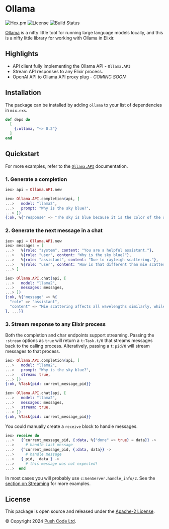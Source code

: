 # Ollama

![Hex.pm](https://img.shields.io/hexpm/v/ollama?color=informational)
![License](https://img.shields.io/github/license/lebrunel/ollama-ex?color=informational)
![Build Status](https://img.shields.io/github/actions/workflow/status/lebrunel/ollama-ex/elixir.yml?branch=main)

[Ollama](https://ollama.ai) is a nifty little tool for running large language models locally, and this is a nifty little library for working with Ollama in Elixir.

## Highlights

- API client fully implementing the Ollama API - `Ollama.API`
- Stream API responses to any Elixir process.
- OpenAI API to Ollama API proxy plug - *COMING SOON*

## Installation

The package can be installed by adding `ollama` to your list of dependencies in `mix.exs`.

```elixir
def deps do
  [
    {:ollama, "~> 0.2"}
  ]
end
```

## Quickstart

For more examples, refer to the [`Ollama.API`](https://hexdocs.pm/ollama/Ollama.API.html) documentation.

### 1. Generate a completion

```elixir
iex> api = Ollama.API.new

iex> Ollama.API.completion(api, [
...>   model: "llama2",
...>   prompt: "Why is the sky blue?",
...> ])
{:ok, %{"response" => "The sky is blue because it is the color of the sky.", ...}}
```

### 2. Generate the next message in a chat

```elixir
iex> api = Ollama.API.new
iex> messages = [
...>   %{role: "system", content: "You are a helpful assistant."},
...>   %{role: "user", content: "Why is the sky blue?"},
...>   %{role: "assistant", content: "Due to rayleigh scattering."},
...>   %{role: "user", content: "How is that different than mie scattering?"},
...> ]

iex> Ollama.API.chat(api, [
...>   model: "llama2",
...>   messages: messages,
...> ])
{:ok, %{"message" => %{
  "role" => "assistant",
  "content" => "Mie scattering affects all wavelengths similarly, while Rayleigh favors shorter ones."
}, ...}}
```

### 3. Stream response to any Elixir process

Both the completion and char endpoints support streaming. Passing the `:stream`
options as `true` will return a `t:Task.t/0` that streams messages back to the
calling process. Alteratively, passing a `t:pid/0` will stream messages to that
process.

```elixir
iex> Ollama.API.completion(api, [
...>   model: "llama2",
...>   prompt: "Why is the sky blue?",
...>   stream: true,
...> ])
{:ok, %Task{pid: current_message_pid}}

iex> Ollama.API.chat(api, [
...>   model: "llama2",
...>   messages: messages,
...>   stream: true,
...> ])
{:ok, %Task{pid: current_message_pid}}
```

You could manually create a `receive` block to handle messages.

```elixir
iex> receive do
...>   {^current_message_pid, {:data, %{"done" => true} = data}} ->
...>     # handle last message
...>   {^current_message_pid, {:data, data}} ->
...>     # handle message
...>   {_pid, _data_} ->
...>     # this message was not expected!
...>  end
```

In most cases you will probably use `c:GenServer.handle_info/2`. See the
[section on Streaming](`[m:Ollama.API](ttps://hexdocs.pm/ollama/Ollama.API.html)#module-streaming`) for more examples.

## License

This package is open source and released under the [Apache-2 License](https://github.com/lebrunel/ollama/blob/master/LICENSE).

© Copyright 2024 [Push Code Ltd](https://www.pushcode.com/).
